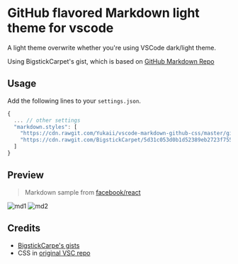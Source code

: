 # GitHub flavored Markdown light theme for vscode

A light theme overwrite whether you're using VSCode dark/light theme.

Using BigstickCarpet's gist, which is based on [GitHub Markdown Repo][markdown-css]

## Usage

Add the following lines to your `settings.json`.

```js
{
  ... // other settings
  "markdown.styles": [
    "https://cdn.rawgit.com/Yukaii/vscode-markdown-github-css/master/github.css",
    "https://cdn.rawgit.com/BigstickCarpet/5d31c053d0b1d52389eb2723f7550907/raw/88e4538c0fc46e39a97f332b43546f92762a6bb6/github-markdown.css"
  ]
}
```

## Preview

> Markdown sample from [facebook/react][react]

![md1](http://i.imgur.com/hHbhwHJ.png)
![md2](http://i.imgur.com/1cHzwmM.png)

## Credits

* [BigstickCarpe's gists](https://gist.github.com/BigstickCarpet/5d31c053d0b1d52389eb2723f7550907)
* CSS in [original VSC repo](https://github.com/Microsoft/vscode/blob/master/src/vs/workbench/parts/extensions/electron-browser/media/markdown.css)

[markdown-css]: https://github.com/sindresorhus/github-markdown-css
[react]: https://github.com/facebook/react/blob/master/README.md
